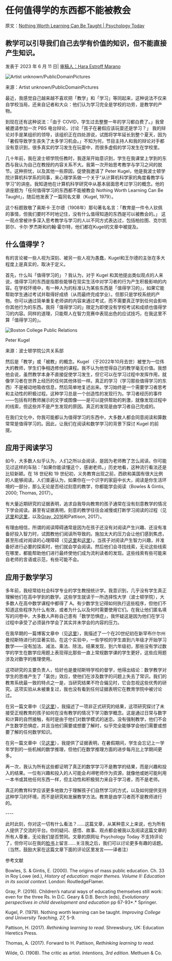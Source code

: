 # 任何值得学的东西都不能被教会

原文：[Nothing Worth Learning Can Be Taught | Psychology Today](https://www.psychologytoday.com/us/blog/freedom-to-learn/202306/nothing-worth-learning-can-be-taught)

## 教学可以引导我们自己去学有价值的知识，但不能直接产生知识。

发表于 2023 年 6 月 11 日| [审稿人：Hara Estroff Marano](https://www.psychologytoday.com/us/docs/editorial-process)

![Artist unknown/PublicDomainPictures](https://cdn2.psychologytoday.com/assets/styles/article_inline_half_caption/public/field_blog_entry_images/2023-06/PublicDomanPicstures.jpg?itok=TatIHlQm)

来源：Artist unknown/PublicDomainPictures

最近，我感觉自己越来越不喜欢把「教学」和「学习」等同起来，这种说法不仅来自学校当局，还来自记者和大众：他们认为学习完全是学校的功劳，是教学的产物。

到现在还有这种说法：「由于 COVID，学生过去整整一年的学习都白费了。」我曾被邀请参加一次 PBS 电台辩论，讨论「孩子在暑假应该玩耍还是学习？」 我的辩论对手是某组织的领导，该组织正在四处游说，试图将学年延长到整个夏天，因为「暑假导致学生丧失了太多学习机会。」不知为何，节目主持人和我的辩论对手都没有意识到，很多真实的学习发生在玩耍中，而很多虚假的学习发生在学校里。

几十年前，我在波士顿学院任教时，我逐渐开始意识到，学生在我课堂上学到的东西与我认为自己在教授的内容关系不大。我第一次开始思考教学与学习之间的脱节。这种担忧，以及其他一些原因，促使我邀请了 Peter Kugel，他是我波士顿学院计算机科学系的同事，来心理学系做一个关于“从计算机科学家的角度看教学与学习”的讲座。我知道他在计算机科学研究中从基本层面思考过学习的概念。他的讲座题为「任何值得学习的东西都不能被教会 Nothing Worth Learning Can Be Taught」，随后他发表了一篇同名文章（Kugel, 1979）。

这个标题致敬了奥斯卡·王尔德（1908年）那句著名名言：「教育是一件令人钦佩的事情，但我们要时不时地记住，没有什么值得知道的东西是可以被教会的。」 这一观点曾被许多深入思考教学与学习的人以不同方式表达过，包括柏拉图、克尔凯郭尔、卡尔·罗杰斯和约翰·霍尔特，他们都在Kugel的文章中被提及。

## 什么值得学？

有的言论被一些人视为深刻、被另一些人视为愚蠢，Kugel和王尔德的主张在多大程度上是真实的，取决于定义。

首先，什么叫「值得学习的」？我认为，对于 Kugel 和其他提出类似观点的人来说，值得学习的东西是指那些能够在现实生活中对学习者的行为产生积极影响的内容。在学校环境中，有一种人为的标准认为某些东西是「值得学习的」，如果它能帮助学生通过考试并取得好成绩（从而最终完成学业）。但那只是学校系统的产物。你可以通过简单重复老师讲的内容来通过考试，而不需要真正学到任何会影响你其他行为的东西。我将「值得学习的」限定为即使没有学校考试和成绩也值得学习的内容。同样的道理，只能帮人在智力竞赛中表现出色的应试技巧，在我这里不算「值得学习的」。

![Boston College Public Relations](https://cdn2.psychologytoday.com/assets/styles/article_inline_half_caption/public/field_blog_entry_images/2023-06/1642541607545.jpg?itok=aKyJQ8Ku)

Peter Kugel

来源：波士顿学院公共关系部

然后是「教学」或「被教」的概念。Kugel （于2022年10月去世）被誉为一位伟大的教师，学生们争相选修他的课程。我不认为他觉得自己的教学毫无价值。我想他会说，虽然教学本身不直接促使学习发生，但它可以在学习过程中发挥作用，就像学习者在世界上经历的任何其他体验一样。真正的学习（学习那些值得学习的东西）不是被动地吸收信息，然后简单地复述出来。学习始终是一个需要学习者思考和主动性的积极过程。这种学习总是一个创造性的发现行为。学习者经历的事件——包括有时教师展示的文字或图像——是可以提供帮助的刺激，就像发现过程中的线索，但这些并不是产生发现的原因。真正的发现是由学习者自己完成的。

在我们文化中，你我可能都认为值得学习的东西中，大多数人都会同意阅读和算数常常是值得学习的。因此，让我们在阅读和数学学习的背景下探讨 Kugel 的前提。

## 应用于阅读学习

如今，大多数人似乎认为，人们之所以会阅读，是因为老师教了怎么阅读。你可能见过这样的车贴：「如果你能读懂这个，感谢老师。」历史地看，这种流行看法还是比较新颖。在 18 世纪和 19 世纪初，义务教育出现之前，西欧和美国有很大比例的人能够阅读。人们普遍认为，如果你在一个识字的家庭中长大，阅读是你生活环境的一部分，那么无论是否经过刻意的教学，你都能学会阅读（Bowles & Gintis, 2000; Thomas, 2017）。

有大量近期研究的证据表明，追求自我导向教育的孩子通常在没有刻意教学的情况下学会阅读。甚至有证据表明，刻意的教学往往会减慢或打断学习阅读的过程（见[这里](https://www.psychologytoday.com/us/blog/freedom-learn/201002/children-teach-themselves-read)和[这里](https://www.psychologytoday.com/us/blog/freedom-learn/201311/the-reading-wars-why-natural-learning-fails-in-classrooms)，以及[Gray, 2016](https://www.petergray.org/_files/ugd/b4b4f9_e2a61c6529904170a9ff4c03cfaf29a3.pdf)和Pattison, 2017）。

有理由相信，所谓的阅读障碍通常是因为在孩子还没有对阅读产生兴趣、还没有准备好投入智力时，试图教他们阅读所导致的。施加太大的压力会让他们感到焦虑，甚至形成对阅读的心理障碍（见[这里](https://www.psychologytoday.com/us/blog/freedom-learn/202012/how-dyslexic-kids-learn-read-when-removed-school)和[这里](https://www.psychologytoday.com/us/blog/freedom-learn/202103/forced-schooling-anxiety-and-learning-disorders)）。当孩子对阅读产生智力兴趣，并准备好进行必要的探索时，他们就会学会阅读。然后他们会寻找线索，无论这些线索在哪里，都能帮助他们进行最终使他们成为流利读者的发现。这些线索有些可能来自老师的言语或示范，有些可能不会。

## 应用于数学学习

多年前，我经常给社会科学专业的学生教授统计学。我意识到，几乎没有学生真正理解他们在高中学到的数学。这些学生就读于一所选择性大学（波士顿学院），大多数人在高中数学课程中都得了 A。有少数学生记得如何执行这些程序，但他们不知道这些程序为什么有效，或者为什么以及何时需要使用它们。在我让他们匿名填写的问卷中，大多数人声称自己患有「数学恐惧症」，我怀疑这是因为他们在学习过程中承受了必须装作学会了其实并未学会的内容的压力。

在我早期的一篇博客文章中（见[这里](https://www.psychologytoday.com/us/blog/freedom-learn/201003/when-less-is-more-the-case-teaching-less-math-in-school)），我描述了一个在20世纪初在新罕布什尔州曼彻斯特进行的显著实验。在这个实验中，一些学校的学生直到六年级才开始学习数学——没有加法、减法、乘法、除法。结果发现，到六年级初，那些没有学过数学的学生在数学应用题上表现得比那些一直上常规数学课的学生更好，这些应用题涉及对数字的推理使用。

这项研究的主要负责人，恰好也是曼彻斯特学校的督学，他得出结论：数学教学对学生的思维产生了「氯仿」效应，使他们在涉及数字的问题上失去了常识。我们的教育系统最一致的特点之一是，当研究结果不符合偏见时，它会忽视这些优秀的研究。这项实验从未被重复过，我也没有看到任何证据表明它在教育学院中被讨论过。

在另一篇文章中（见[这里](https://www.psychologytoday.com/us/blog/freedom-learn/201004/kids-learn-math-easily-when-they-control-their-own-learning)），我描述了一项非正式研究的结果，这项研究探讨了未接受正规教育的孩子如何在没有教学的情况下学习数学概念。这是通过日常与数字和计算的自然接触，有时是由于他们对数学模式的迷恋。没有强制教学，他们不会产生数学恐惧症，并且当他们需要或想要了解时，似乎完全能够学会他们需要或想要了解的任何数学知识。

在另一篇文章中（见[这里](https://www.psychologytoday.com/us/blog/freedom-learn/201707/facts-and-fiction-about-the-so-called-summer-slide)），我提供了证据表明，在暑假期间，学生会忘记上一学年学到的一些机械的数学推理，但他们在数学推理方面的进步每月比上学期间更多。

再一次，我认为所有这些都证明了真正的数学学习不是教学的结果，而是兴趣和投入的结果。一位有兴趣和投入的人可能会*利用*老师作为资源，就像他或她可能利用一本书或其他任何东西一样，但主动性和积极努力来自于学习者，而不是老师。

真正的教育科学应该更多地致力于理解孩子们自然学习的方式，以及如何提供支持这种学习的环境，而不是研究和发展教学方法。教育是由学习者而不是教师进行的。

\----

此时此刻，你对这一切有什么看法？……这篇文章，从某种意义上来说，也为所有人提供了交流的平台。你的疑问、感悟、故事、观点都会被我以及阅读这篇文章的所有人尊重，无论我们是否赞同。文章的原网址 Psychology Today 不支持评论了，但你可以在我的[脸书](https://www.facebook.com/peter.gray.3572)上留言……关注我之后，我们可以讨论更多有趣的话题。（当然，鼓励大家在这篇文章下面的评论区里发言——译者注）

参考文献

Bowles, S. & Gintis, E. (2000). The origins of mass public education. Ch. 33 in Roy Lowe (ed.), *History of education: major themes. Volume II: Education in its social context*. London: RoutledgeFlamer.

Gray, P. (2016). Children’s natural ways of educating themselves still work: even for the three Rs. In D.C. Geary & D.B. Berch (eds), *Evolutionary perspectives in child development and education* pp 67-93*.* Springer.

Kugel, P. (1979). Nothing worth learning can be taught. *Improving College and University Teaching, 27,* 5-9.

Pattison, H. (2017). *Rethinking learning to read*. Shrewsbury, UK: Education Heretics Press.

Thomas, A. (2017). Forward to H. Pattison, *Rethinking learning to read*.

Wilde, O. (1908). The critic as artist. *Intentions, 3rd edition*. Methuen & Co.